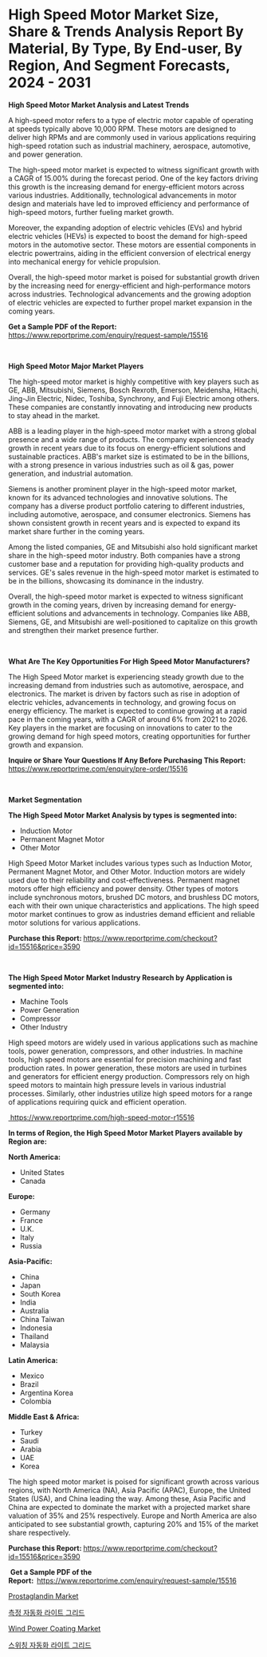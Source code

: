 <p><h1>High Speed Motor Market Size, Share & Trends Analysis Report By Material, By Type, By End-user, By Region, And Segment Forecasts, 2024 - 2031</h1></p><p><strong>High Speed Motor Market Analysis and Latest Trends</strong></p>
<p><p>A high-speed motor refers to a type of electric motor capable of operating at speeds typically above 10,000 RPM. These motors are designed to deliver high RPMs and are commonly used in various applications requiring high-speed rotation such as industrial machinery, aerospace, automotive, and power generation.</p><p>The high-speed motor market is expected to witness significant growth with a CAGR of 15.00% during the forecast period. One of the key factors driving this growth is the increasing demand for energy-efficient motors across various industries. Additionally, technological advancements in motor design and materials have led to improved efficiency and performance of high-speed motors, further fueling market growth.</p><p>Moreover, the expanding adoption of electric vehicles (EVs) and hybrid electric vehicles (HEVs) is expected to boost the demand for high-speed motors in the automotive sector. These motors are essential components in electric powertrains, aiding in the efficient conversion of electrical energy into mechanical energy for vehicle propulsion.</p><p>Overall, the high-speed motor market is poised for substantial growth driven by the increasing need for energy-efficient and high-performance motors across industries. Technological advancements and the growing adoption of electric vehicles are expected to further propel market expansion in the coming years.</p></p>
<p><strong>Get a Sample PDF of the Report:&nbsp;</strong> <a href="https://www.reportprime.com/enquiry/request-sample/15516">https://www.reportprime.com/enquiry/request-sample/15516</a></p>
<p>&nbsp;</p>
<p><strong>High Speed Motor Major Market Players</strong></p>
<p><p>The high-speed motor market is highly competitive with key players such as GE, ABB, Mitsubishi, Siemens, Bosch Rexroth, Emerson, Meidensha, Hitachi, Jing-Jin Electric, Nidec, Toshiba, Synchrony, and Fuji Electric among others. These companies are constantly innovating and introducing new products to stay ahead in the market.</p><p>ABB is a leading player in the high-speed motor market with a strong global presence and a wide range of products. The company experienced steady growth in recent years due to its focus on energy-efficient solutions and sustainable practices. ABB's market size is estimated to be in the billions, with a strong presence in various industries such as oil & gas, power generation, and industrial automation.</p><p>Siemens is another prominent player in the high-speed motor market, known for its advanced technologies and innovative solutions. The company has a diverse product portfolio catering to different industries, including automotive, aerospace, and consumer electronics. Siemens has shown consistent growth in recent years and is expected to expand its market share further in the coming years.</p><p>Among the listed companies, GE and Mitsubishi also hold significant market share in the high-speed motor industry. Both companies have a strong customer base and a reputation for providing high-quality products and services. GE's sales revenue in the high-speed motor market is estimated to be in the billions, showcasing its dominance in the industry.</p><p>Overall, the high-speed motor market is expected to witness significant growth in the coming years, driven by increasing demand for energy-efficient solutions and advancements in technology. Companies like ABB, Siemens, GE, and Mitsubishi are well-positioned to capitalize on this growth and strengthen their market presence further.</p></p>
<p>&nbsp;</p>
<p><strong>What Are The Key Opportunities For High Speed Motor Manufacturers?</strong></p>
<p><p>The High Speed Motor market is experiencing steady growth due to the increasing demand from industries such as automotive, aerospace, and electronics. The market is driven by factors such as rise in adoption of electric vehicles, advancements in technology, and growing focus on energy efficiency. The market is expected to continue growing at a rapid pace in the coming years, with a CAGR of around 6% from 2021 to 2026. Key players in the market are focusing on innovations to cater to the growing demand for high speed motors, creating opportunities for further growth and expansion.</p></p>
<p><strong>Inquire or Share Your Questions If Any Before Purchasing This Report:</strong> <a href="https://www.reportprime.com/enquiry/pre-order/15516">https://www.reportprime.com/enquiry/pre-order/15516</a></p>
<p>&nbsp;</p>
<p><strong>Market Segmentation</strong></p>
<p><strong>The High Speed Motor Market Analysis by types is segmented into:</strong></p>
<p><ul><li>Induction Motor</li><li>Permanent Magnet Motor</li><li>Other Motor</li></ul></p>
<p><p>High Speed Motor Market includes various types such as Induction Motor, Permanent Magnet Motor, and Other Motor. Induction motors are widely used due to their reliability and cost-effectiveness. Permanent magnet motors offer high efficiency and power density. Other types of motors include synchronous motors, brushed DC motors, and brushless DC motors, each with their own unique characteristics and applications. The high speed motor market continues to grow as industries demand efficient and reliable motor solutions for various applications.</p></p>
<p><strong>Purchase this Report:&nbsp;</strong><a href="https://www.reportprime.com/checkout?id=15516&price=3590">https://www.reportprime.com/checkout?id=15516&price=3590</a></p>
<p>&nbsp;</p>
<p><strong>The High Speed Motor Market Industry Research by Application is segmented into:</strong></p>
<p><ul><li>Machine Tools</li><li>Power Generation</li><li>Compressor</li><li>Other Industry</li></ul></p>
<p><p>High speed motors are widely used in various applications such as machine tools, power generation, compressors, and other industries. In machine tools, high speed motors are essential for precision machining and fast production rates. In power generation, these motors are used in turbines and generators for efficient energy production. Compressors rely on high speed motors to maintain high pressure levels in various industrial processes. Similarly, other industries utilize high speed motors for a range of applications requiring quick and efficient operation.</p></p>
<p><a href="https://www.reportprime.com/high-speed-motor-r15516">&nbsp;https://www.reportprime.com/high-speed-motor-r15516</a></p>
<p><strong>In terms of Region, the High Speed Motor Market Players available by Region are:</strong></p>
<p>
    <p> <strong> North America: </strong>
        <ul>
            <li>United States</li>
            <li>Canada</li>
        </ul>
        </p> 
    <p> <strong> Europe: </strong>
        <ul>
            <li>Germany</li>
            <li>France</li>
            <li>U.K.</li>
            <li>Italy</li>
            <li>Russia</li>
        </ul>
        </p> 
    <p> <strong> Asia-Pacific: </strong>
        <ul>
            <li>China</li>
            <li>Japan</li>
            <li>South Korea</li>
            <li>India</li>
            <li>Australia</li>
            <li>China Taiwan</li>
            <li>Indonesia</li>
            <li>Thailand</li>
            <li>Malaysia</li>
        </ul>
        </p> 
    <p> <strong> Latin America: </strong>
        <ul>
            <li>Mexico</li>
            <li>Brazil</li>
            <li>Argentina Korea</li>
            <li>Colombia</li>
        </ul>
        </p> 
    <p> <strong> Middle East & Africa: </strong>
        <ul>
            <li>Turkey</li>
            <li>Saudi</li>
            <li>Arabia</li>
            <li>UAE</li>
            <li>Korea</li>
        </ul>
    </p>
    </p>
<p><p>The high speed motor market is poised for significant growth across various regions, with North America (NA), Asia Pacific (APAC), Europe, the United States (USA), and China leading the way. Among these, Asia Pacific and China are expected to dominate the market with a projected market share valuation of 35% and 25% respectively. Europe and North America are also anticipated to see substantial growth, capturing 20% and 15% of the market share respectively.</p></p>
<p><strong>Purchase this Report: </strong><a href="https://www.reportprime.com/checkout?id=15516&price=3590">https://www.reportprime.com/checkout?id=15516&price=3590</a></p>
<p>&nbsp;<strong>Get a Sample PDF of the Report:&nbsp;&nbsp;</strong><a href="https://www.reportprime.com/enquiry/request-sample/15516">https://www.reportprime.com/enquiry/request-sample/15516</a></p>
<p><strong></strong></p>
<p><p><a href="https://github.com/claudianurdin/Market-Research-Report-List-1/blob/main/prostaglandin-market.md">Prostaglandin Market</a></p><p><a href="https://github.com/gambitz1998/Market-Research-Report-List-1/blob/main/2519308123085.md">측정 자동화 라이트 그리드</a></p><p><a href="https://github.com/mabenkhyari11/Market-Research-Report-List-1/blob/main/wind-power-coating-market.md">Wind Power Coating Market</a></p><p><a href="https://github.com/AidenReinger/Market-Research-Report-List-1/blob/main/9021219123084.md">스위칭 자동화 라이트 그리드</a></p></p>